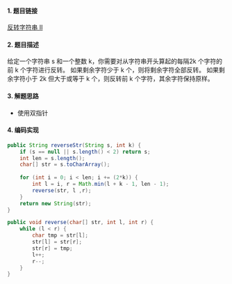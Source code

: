 

#### 1. 题目链接
[反转字符串 II](https://leetcode-cn.com/problems/reverse-string-ii/)

#### 2. 题目描述
给定一个字符串 s 和一个整数 k，你需要对从字符串开头算起的每隔2k 个字符的前 k 个字符进行反转。
如果剩余字符少于 k 个，则将剩余字符全部反转。
如果剩余字符小于 2k 但大于或等于 k 个，则反转前 k 个字符，其余字符保持原样。

#### 3. 解题思路

* 使用双指针


#### 4. 编码实现
``` java
public String reverseStr(String s, int k) {
    if (s == null || s.length() < 2) return s;
    int len = s.length();
    char[] str = s.toCharArray();
    
    for (int i = 0; i < len; i += (2*k)) {
        int l = i, r = Math.min(l + k - 1, len - 1);
        reverse(str, l ,r);
    }
    return new String(str);
}

public void reverse(char[] str, int l, int r) {
    while (l < r) {
        char tmp = str[l];
        str[l] = str[r];
        str[r] = tmp;
        l++;
        r--;
    }
}
```
